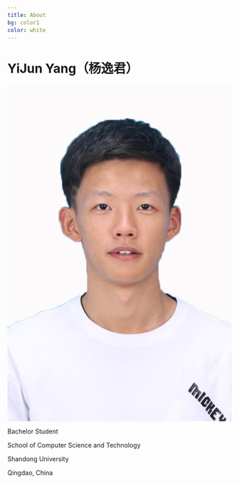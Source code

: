 ```yaml
---
title: About
bg: color1
color: white
---
```


# YiJun Yang（杨逸君）


<div class="row small center column">
  <img style="float:right; display: block;" src="img/yyj.png" alt="YiJun Yang">
</div>

<div class="row big column">
<p>
Bachelor Student<p>
School of Computer Science and Technology<p>
Shandong University<p>
Qingdao, China<p>


</p></div>

